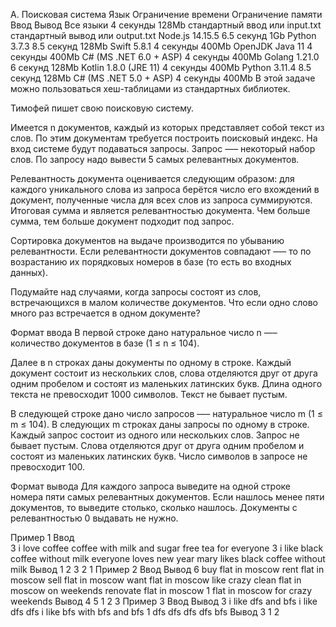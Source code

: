 A. Поисковая система
Язык	Ограничение времени	Ограничение памяти	Ввод	Вывод
Все языки	4 секунды	128Mb	стандартный ввод или input.txt	стандартный вывод или output.txt
Node.js 14.15.5	6.5 секунд	1Gb
Python 3.7.3	8.5 секунд	128Mb
Swift 5.8.1	4 секунды	400Mb
OpenJDK Java 11	4 секунды	400Mb
C# (MS .NET 6.0 + ASP)	4 секунды	400Mb
Golang 1.21.0	6 секунд	128Mb
Kotlin 1.8.0 (JRE 11)	4 секунды	400Mb
Python 3.11.4	8.5 секунд	128Mb
C# (MS .NET 5.0 + ASP)	4 секунды	400Mb
В этой задаче можно пользоваться хеш-таблицами из стандартных библиотек.

Тимофей пишет свою поисковую систему.

Имеется n документов, каждый из которых представляет собой текст из слов. По этим документам требуется построить поисковый индекс. На вход системе будут подаваться запросы. Запрос —– некоторый набор слов. По запросу надо вывести 5 самых релевантных документов.

Релевантность документа оценивается следующим образом: для каждого уникального слова из запроса берётся число его вхождений в документ, полученные числа для всех слов из запроса суммируются. Итоговая сумма и является релевантностью документа. Чем больше сумма, тем больше документ подходит под запрос.

Сортировка документов на выдаче производится по убыванию релевантности. Если релевантности документов совпадают —– то по возрастанию их порядковых номеров в базе (то есть во входных данных).

Подумайте над случаями, когда запросы состоят из слов, встречающихся в малом количестве документов. Что если одно слово много раз встречается в одном документе?

Формат ввода
В первой строке дано натуральное число n —– количество документов в базе (1 ≤ n ≤ 104).

Далее в n строках даны документы по одному в строке. Каждый документ состоит из нескольких слов, слова отделяются друг от друга одним пробелом и состоят из маленьких латинских букв. Длина одного текста не превосходит 1000 символов. Текст не бывает пустым.

В следующей строке дано число запросов —– натуральное число m (1 ≤ m ≤ 104). В следующих m строках даны запросы по одному в строке. Каждый запрос состоит из одного или нескольких слов. Запрос не бывает пустым. Слова отделяются друг от друга одним пробелом и состоят из маленьких латинских букв. Число символов в запросе не превосходит 100.

Формат вывода
Для каждого запроса выведите на одной строке номера пяти самых релевантных документов. Если нашлось менее пяти документов, то выведите столько, сколько нашлось. Документы с релевантностью 0 выдавать не нужно.

Пример 1
Ввод	
3
i love coffee
coffee with milk and sugar
free tea for everyone
3
i like black coffee without milk
everyone loves new year
mary likes black coffee without milk
Вывод
1 2
3
2 1
Пример 2
Ввод	Вывод
6
buy flat in moscow
rent flat in moscow
sell flat in moscow
want flat in moscow like crazy
clean flat in moscow on weekends
renovate flat in moscow
1
flat in moscow for crazy weekends
Вывод
4 5 1 2 3
Пример 3
Ввод	Вывод
3
i like dfs and bfs
i like dfs dfs
i like bfs with bfs and bfs
1
dfs dfs dfs dfs bfs
Вывод
3 1 2
